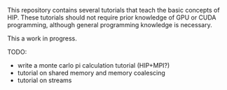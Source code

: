 This repository contains several tutorials that teach the basic concepts of HIP. These
tutorials should not require prior knowledge of GPU or CUDA programming, although general
programming knowledge is necessary.

This a work in progress.



TODO:

- write a monte carlo pi calculation tutorial (HIP+MPI?)
- tutorial on shared memory and memory coalescing
- tutorial on streams
